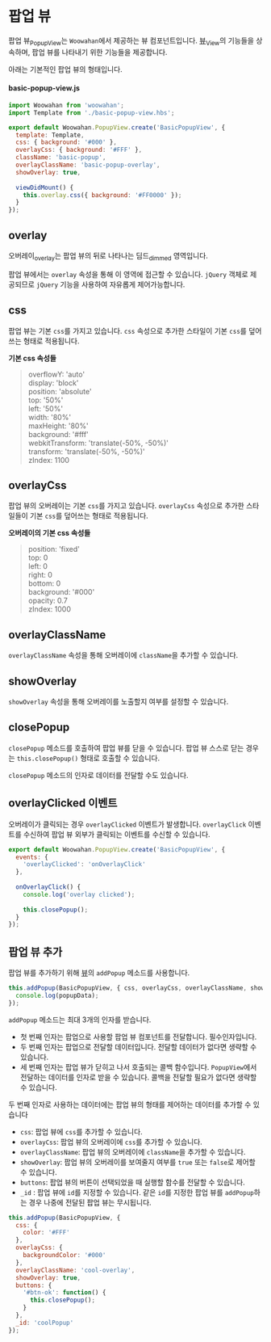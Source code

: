 # 팝업 뷰

팝업 뷰<sub>PopupView</sub>는 `Woowahan`에서 제공하는 뷰 컴포넌트입니다.
[뷰]('./view.md')<sub>View</sub>의 기능들을 상속하며, 팝업 뷰를 나타내기 위한 기능들을 제공합니다.

아래는 기본적인 팝업 뷰의 형태입니다.

#### basic-popup-view.js

```javascript
import Woowahan from 'woowahan';
import Template from './basic-popup-view.hbs';

export default Woowahan.PopupView.create('BasicPopupView', {
  template: Template,
  css: { background: '#000' },
  overlayCss: { background: '#FFF' },
  className: 'basic-popup',
  overlayClassName: 'basic-popup-overlay',
  showOverlay: true,
  
  viewDidMount() {
    this.overlay.css({ background: '#FF0000' });
  }
});
```

## overlay

오버레이<sub>overlay</sub>는 팝업 뷰의 뒤로 나타나는 딤드<sub>dimmed</sub> 영역입니다.

팝업 뷰에서는 `overlay` 속성을 통해 이 영역에 접근할 수 있습니다.
`jQuery` 객체로 제공되므로 `jQuery` 기능을 사용하여 자유롭게 제어가능합니다.

## css

팝업 뷰는 기본 `css`를 가지고 있습니다.
`css` 속성으로 추가한 스타일이 기본 `css`를 덮어쓰는 형태로 적용됩니다.

**기본 css 속성들**

> overflowY: 'auto'  
> display: 'block'  
> position: 'absolute'  
> top: '50%'  
> left: '50%'  
> width: '80%'  
> maxHeight: '80%'  
> background: '#fff'  
> webkitTransform: 'translate(-50%, -50%)'  
> transform: 'translate(-50%, -50%)'  
> zIndex: 1100  

## overlayCss

팝업 뷰의 오버레이는 기본 `css`를 가지고 있습니다.
`overlayCss` 속성으로 추가한 스타일들이 기본 `css`를 덮어쓰는 형태로 적용됩니다.

**오버레이의 기본 css 속성들**

> position: 'fixed'  
> top: 0  
> left: 0  
> right: 0  
> bottom: 0  
> background: '#000'  
> opacity: 0.7  
> zIndex: 1000  

## overlayClassName

`overlayClassName` 속성을 통해 오버레이에 `className`을 추가할 수 있습니다.

## showOverlay

`showOverlay` 속성을 통해 오버레이를 노출할지 여부를 설정할 수 있습니다.

## closePopup

`closePopup` 메소드를 호출하여 팝업 뷰를 닫을 수 있습니다.
팝업 뷰 스스로 닫는 경우는 `this.closePopup()` 형태로 호출할 수 있습니다.

`closePopup` 메소드의 인자로 데이터를 전달할 수도 있습니다.

## overlayClicked 이벤트

오버레이가 클릭되는 경우 `overlayClicked` 이벤트가 발생합니다.
`overlayClick` 이벤트를 수신하여 팝업 뷰 외부가 클릭되는 이벤트를 수신할 수 있습니다.

```javascript
export default Woowahan.PopupView.create('BasicPopupView', {
  events: {
    'overlayClicked': 'onOverlayClick'
  },
  
  onOverlayClick() {
    console.log('overlay clicked');
    
    this.closePopup();
  }
});
```

## 팝업 뷰 추가 

팝업 뷰를 추가하기 위해 [뷰](./view.md)의 `addPopup` 메소드를 사용합니다.

```javascript
this.addPopup(BasicPopupView, { css, overlayCss, overlayClassName, showOverlay, buttons, popupData }, function(popupData) {
  console.log(popupData);
});
```

`addPopup` 메소드는 최대 3개의 인자를 받습니다.

- 첫 번째 인자는 팝업으로 사용할 팝업 뷰 컴포넌트를 전달합니다. 필수인자입니다.
- 두 번째 인자는 팝업으로 전달할 데이터입니다. 전달할 데이터가 없다면 생략할 수 있습니다.
- 세 번째 인자는 팝업 뷰가 닫히고 나서 호출되는 콜백 함수입니다. `PopupView`에서 전달하는 데이터를 인자로 받을 수 있습니다. 콜백을 전달할 필요가 없다면 생략할 수 있습니다.

두 번째 인자로 사용하는 데이터에는 팝업 뷰의 형태를 제어하는 데이터를 추가할 수 있습니다

- `css`: 팝업 뷰에 `css`를 추가할 수 있습니다.
- `overlayCss`: 팝업 뷰의 오버레이에 `css`를 추가할 수 있습니다.
- `overlayClassName`: 팝업 뷰의 오버레이에 `className`을 추가할 수 있습니다.
- `showOverlay`: 팝업 뷰의 오버레이를 보여줄지 여부를 `true` 또는 `false`로 제어할 수 있습니다.
- `buttons`: 팝업 뷰의 버튼이 선택되었을 때 실행할 함수를 전달할 수 있습니다.
- `_id` : 팝업 뷰에 `id`를 지정할 수 있습니다. 같은 `id`를 지정한 팝업 뷰를 `addPopup`하는 경우 나중에 전달된 팝업 뷰는 무시됩니다.

```javascript
this.addPopup(BasicPopupView, {
  css: {
    color: '#FFF'
  },
  overlayCss: {
    backgroundColor: '#000'
  },
  overlayClassName: 'cool-overlay',
  showOverlay: true,
  buttons: {
    '#btn-ok': function() {
      this.closePopup();
    }
  },
  _id: 'coolPopup'
});
```